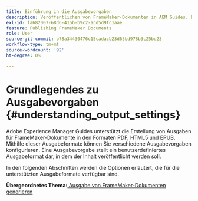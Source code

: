 ```yaml
---
title: Einführung in die Ausgabevorgaben
description: Veröffentlichen von FrameMaker-Dokumenten in AEM Guides. Erfahren Sie, wie Sie Ausgaben für FrameMaker-Dokumente in den Formaten PDF, HTML5 und EPUB generieren.
exl-id: fa682007-68d6-415b-b9c2-acd5d9fc1aae
feature: Publishing FrameMaker Documents
role: User
source-git-commit: b78a34430476c15cadacb23d65bd978b3c25bd23
workflow-type: tm+mt
source-wordcount: '92'
ht-degree: 0%

---
```


# Grundlegendes zu Ausgabevorgaben {#understanding_output_settings}

Adobe Experience Manager Guides unterstützt die Erstellung von Ausgaben für FrameMaker-Dokumente in den Formaten PDF, HTML5 und EPUB. Mithilfe dieser Ausgabeformate können Sie verschiedene Ausgabevorgaben konfigurieren. Eine Ausgabevorgabe stellt ein benutzerdefiniertes Ausgabeformat dar, in dem der Inhalt veröffentlicht werden soll.

In den folgenden Abschnitten werden die Optionen erläutert, die für die unterstützten Ausgabeformate verfügbar sind.

**Übergeordnetes Thema:**&#x200B;[&#x200B; Ausgabe von FrameMaker-Dokumenten generieren](fm-output-generatation.md)
